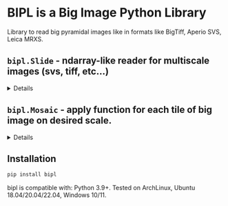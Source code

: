 # BIPL is a Big Image Python Library

Library to read big pyramidal images like in formats like BigTiff, Aperio SVS, Leica MRXS.

## `bipl.Slide` - ndarray-like reader for multiscale images (svs, tiff, etc...)
<details>

```python
import numpy as np
from bipl import Slide

slide = Slide.open('test.svs')
shape: tuple[int, ...] = slide.shape
pools: tuple[int, ...] = slide.pools
spacing: float = slide.spacing  # X um per pixel
image: np.ndarray = slide[:2048, :2048]  # Get numpy.ndarray of 2048x2048 from 1:1 level

mini = slide.pool(4)  # 1:4 scale, shape is 4x smaller then full resolution
image: np.ndarray = mini[:512, :512]  # Same view as `image`, but lower resolution
```
</details>

## `bipl.Mosaic` - apply function for each tile of big image on desired scale.
<details>

```python
import numpy as np
from bipl import Mosaic, Slide

m = Mosaic(step=512, overlap=0)  # Read at [0:512], [512:1024], ...

# Open slide at 1:1 scale
s = Slide.open('test.svs')

# Get view at 1:4 scale of slide. `s4.shape` = `s.shape` / 4.
# If `test.svs` has some pyramid in it (i.e. 1:1, 1:4, 1:16), it will be used to speed up reads.
s4 = s.pool(4)

# Get iterator over tiles.
# Reads will be at [0:512], [512:1024] ... @ 1:4 scale
# or [0:2048], [2048:4096], ... @ 1:1, each downscaled to 512px
tiles = m.iterate(s4)

# Read only subset of tiles according to binary mask (1s are read, 0s are not).
# `mask.shape` * `scale` = `s4.shape`, `scale` >= 1
tiles = tiles.select(mask, scale)

# Read all data, trigger I/O. All the previous calls do not trigger any disk reads beyond metadata.
images: list[np.ndarray] = [*tiles]
```
</details>

## Installation

```bash
pip install bipl
```
bipl is compatible with: Python 3.9+.
Tested on ArchLinux, Ubuntu 18.04/20.04/22.04, Windows 10/11.
